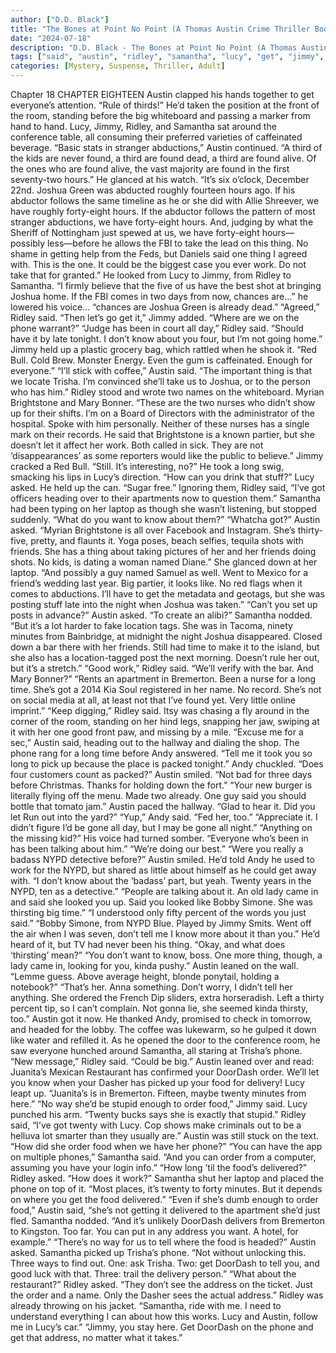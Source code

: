 ```yaml
---
author: ["D.D. Black"]
title: "The Bones at Point No Point (A Thomas Austin Crime Thriller Book 1) - Chapter 19"
date: "2024-07-18"
description: "D.D. Black - The Bones at Point No Point (A Thomas Austin Crime Thriller Book 1)"
tags: ["said", "austin", "ridley", "samantha", "lucy", "get", "jimmy", "phone", "one", "food", "found", "joshua", "thing", "work", "know", "asked", "order", "two", "long", "got", "andy", "tell", "twenty", "third", "u"]
categories: [Mystery, Suspense, Thriller, Adult]
---
```


Chapter 18
CHAPTER EIGHTEEN
Austin clapped his hands together to get everyone’s attention. “Rule of thirds!” He’d taken the position at the front of the room, standing before the big whiteboard and passing a marker from hand to hand.
Lucy, Jimmy, Ridley, and Samantha sat around the conference table, all consuming their preferred varieties of caffeinated beverage.
“Basic stats in stranger abductions,” Austin continued. “A third of the kids are never found, a third are found dead, a third are found alive. Of the ones who are found alive, the vast majority are found in the first seventy-two hours.” He glanced at his watch. “It’s six o’clock, December 22nd. Joshua Green was abducted roughly fourteen hours ago. If his abductor follows the same timeline as he or she did with Allie Shreever, we have roughly forty-eight hours. If the abductor follows the pattern of most stranger abductions, we have forty-eight hours. And, judging by what the Sheriff of Nottingham just spewed at us, we have forty-eight hours—possibly less—before he allows the FBI to take the lead on this thing. No shame in getting help from the Feds, but Daniels said one thing I agreed with. This is the one. It could be the biggest case you ever work. Do not take that for granted.” He looked from Lucy to Jimmy, from Ridley to Samantha. “I firmly believe that the five of us have the best shot at bringing Joshua home. If the FBI comes in two days from now, chances are…” he lowered his voice… “chances are Joshua Green is already dead.”
“Agreed,” Ridley said.
“Then let’s go get it,” Jimmy added. “Where are we on the phone warrant?”
“Judge has been in court all day,” Ridley said. “Should have it by late tonight. I don’t know about you four, but I’m not going home.”
Jimmy held up a plastic grocery bag, which rattled when he shook it. “Red Bull. Cold Brew. Monster Energy. Even the gum is caffeinated. Enough for everyone.”
“I’ll stick with coffee,” Austin said. “The important thing is that we locate Trisha. I’m convinced she’ll take us to Joshua, or to the person who has him.”
Ridley stood and wrote two names on the whiteboard. Myrian Brightstone and Mary Bonner. “These are the two nurses who didn’t show up for their shifts. I’m on a Board of Directors with the administrator of the hospital. Spoke with him personally. Neither of these nurses has a single mark on their records. He said that Brightstone is a known partier, but she doesn’t let it affect her work. Both called in sick. They are not ‘disappearances’ as some reporters would like the public to believe.”
Jimmy cracked a Red Bull. “Still. It’s interesting, no?” He took a long swig, smacking his lips in Lucy’s direction.
“How can you drink that stuff?” Lucy asked.
He held up the can. “Sugar free.”
Ignoring them, Ridley said, “I’ve got officers heading over to their apartments now to question them.”
Samantha had been typing on her laptop as though she wasn’t listening, but stopped suddenly. “What do you want to know about them?”
“Whatcha got?” Austin asked.
“Myrian Brightstone is all over Facebook and Instagram. She’s thirty-five, pretty, and flaunts it. Yoga poses, beach selfies, tequila shots with friends. She has a thing about taking pictures of her and her friends doing shots. No kids, is dating a woman named Diane.” She glanced down at her laptop. “And possibly a guy named Samuel as well. Went to Mexico for a friend’s wedding last year. Big partier, it looks like. No red flags when it comes to abductions. I’ll have to get the metadata and geotags, but she was posting stuff late into the night when Joshua was taken.”
“Can’t you set up posts in advance?” Austin asked. “To create an alibi?”
Samantha nodded. “But it’s a lot harder to fake location tags. She was in Tacoma, ninety minutes from Bainbridge, at midnight the night Joshua disappeared. Closed down a bar there with her friends. Still had time to make it to the island, but she also has a location-tagged post the next morning. Doesn’t rule her out, but it’s a stretch.”
“Good work,” Ridley said. “We’ll verify with the bar. And Mary Bonner?”
“Rents an apartment in Bremerton. Been a nurse for a long time. She’s got a 2014 Kia Soul registered in her name. No record. She’s not on social media at all, at least not that I’ve found yet. Very little online imprint.”
“Keep digging,” Ridley said.
Itsy was chasing a fly around in the corner of the room, standing on her hind legs, snapping her jaw, swiping at it with her one good front paw, and missing by a mile.
“Excuse me for a sec,” Austin said, heading out to the hallway and dialing the shop.
The phone rang for a long time before Andy answered. “Tell me it took you so long to pick up because the place is packed tonight.”
Andy chuckled. “Does four customers count as packed?”
Austin smiled. “Not bad for three days before Christmas. Thanks for holding down the fort.”
“Your new burger is literally flying off the menu. Made two already. One guy said you should bottle that tomato jam.”
Austin paced the hallway. “Glad to hear it. Did you let Run out into the yard?”
“Yup,” Andy said. “Fed her, too.”
“Appreciate it. I didn’t figure I’d be gone all day, but I may be gone all night.”
“Anything on the missing kid?” His voice had turned somber. “Everyone who’s been in has been talking about him.”
“We’re doing our best.”
“Were you really a badass NYPD detective before?”
Austin smiled. He’d told Andy he used to work for the NYPD, but shared as little about himself as he could get away with. “I don’t know about the ‘badass’ part, but yeah. Twenty years in the NYPD, ten as a detective.”
“People are talking about it. An old lady came in and said she looked you up. Said you looked like Bobby Simone. She was thirsting big time.”
“I understood only fifty percent of the words you just said.”
“Bobby Simone, from NYPD Blue. Played by Jimmy Smits. Went off the air when I was seven, don’t tell me I know more about it than you.”
He’d heard of it, but TV had never been his thing. “Okay, and what does ‘thirsting’ mean?”
“You don’t want to know, boss. One more thing, though, a lady came in, looking for you, kinda pushy.”
Austin leaned on the wall. “Lemme guess. Above average height, blonde ponytail, holding a notebook?”
“That’s her. Anna something. Don’t worry, I didn’t tell her anything. She ordered the French Dip sliders, extra horseradish. Left a thirty percent tip, so I can’t complain. Not gonna lie, she seemed kinda thirsty, too.”
Austin got it now.
He thanked Andy, promised to check in tomorrow, and headed for the lobby. The coffee was lukewarm, so he gulped it down like water and refilled it. As he opened the door to the conference room, he saw everyone hunched around Samantha, all staring at Trisha’s phone.
“New message,” Ridley said. “Could be big.”
Austin leaned over and read: Juanita’s Mexican Restaurant has confirmed your DoorDash order. We’ll let you know when your Dasher has picked up your food for delivery!
Lucy leapt up. “Juanita’s is in Bremerton. Fifteen, maybe twenty minutes from here.”
“No way she’d be stupid enough to order food,” Jimmy said.
Lucy punched his arm. “Twenty bucks says she is exactly that stupid.”
Ridley said, “I’ve got twenty with Lucy. Cop shows make criminals out to be a helluva lot smarter than they usually are.”
Austin was still stuck on the text. “How did she order food when we have her phone?”
“You can have the app on multiple phones,” Samantha said. “And you can order from a computer, assuming you have your login info.”
“How long ’til the food’s delivered?” Ridley asked. “How does it work?”
Samantha shut her laptop and placed the phone on top of it. “Most places, it’s twenty to forty minutes. But it depends on where you get the food delivered.”
“Even if she’s dumb enough to order food,” Austin said, “she’s not getting it delivered to the apartment she’d just fled.
Samantha nodded. “And it’s unlikely DoorDash delivers from Bremerton to Kingston. Too far. You can put in any address you want. A hotel, for example.”
“There’s no way for us to tell where the food is headed?” Austin asked.
Samantha picked up Trisha’s phone. “Not without unlocking this. Three ways to find out. One: ask Trisha. Two: get DoorDash to tell you, and good luck with that. Three: trail the delivery person.”
“What about the restaurant?” Ridley asked.
“They don’t see the address on the ticket. Just the order and a name. Only the Dasher sees the actual address.”
Ridley was already throwing on his jacket. “Samantha, ride with me. I need to understand everything I can about how this works. Lucy and Austin, follow me in Lucy’s car.”
“Jimmy, you stay here. Get DoorDash on the phone and get that address, no matter what it takes.”